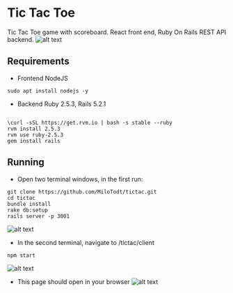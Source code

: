 # Tic Tac Toe

Tic Tac Toe game with scoreboard. 
React front end, Ruby On Rails REST API backend.
![alt text](https://i.imgur.com/ymupNbC.png "Website")

## Requirements

* Frontend
NodeJS
```
sudo apt install nodejs -y
```

* Backend
Ruby 2.5.3, Rails 5.2.1

```

\curl -sSL https://get.rvm.io | bash -s stable --ruby
rvm install 2.5.3
rvm use ruby-2.5.3
gem install rails
```


## Running
* Open two terminal windows, in the first run:
```
git clone https://github.com/MiloTodt/tictac.git
cd tictac
bundle install
rake db:setup
rails server -p 3001
```
![alt text](https://i.imgur.com/gSktGvX.png "Back")

* In the second terminal, navigate to /tictac/client
```
npm start
```
![alt text](https://i.imgur.com/Y3v6UwB.png "Front")

* This page should open in your browser
![alt text](https://i.imgur.com/ymupNbC.png "Website")
